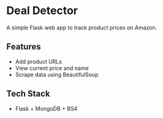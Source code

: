 # Deal Detector 
A simple Flask web app to track product prices on Amazon.

## Features
- Add product URLs
- View current price and name
- Scrape data using BeautifulSoup

## Tech Stack
- Flask + MongoDB + BS4
